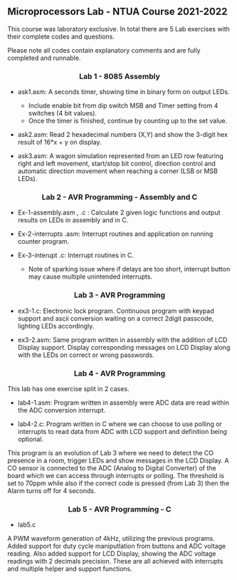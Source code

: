 ## Microprocessors Lab - NTUA Course 2021-2022

This course was laboratory exclusive. In total there are 5 Lab exercises with their complete codes and questions.

Please note all codes contain explanatory comments and are fully completed and runnable.


### <div align="center"> Lab 1 - 8085 Assembly </div>


* ask1.asm: A seconds timer, showing time in binary form on output LEDs. 
    * Include enable bit from dip switch MSB and Timer setting from 4 switches (4 bit values).
    * Once the timer is finished, continue by counting up to the set value.


* ask2.asm: Read 2 hexadecimal numbers (X,Y) and show the 3-digit hex result of 16*x + y on display.

* ask3.asm: A wagon simulation represented from an LED row featuring right and left movement, start/stop bit control, direction control and automatic direction movement when reaching a corner (LSB or MSB LEDs).


### <div align="center"> Lab 2 - AVR Programming - Assembly and C </div>


* Ex-1-assembly.asm , .c : Calculate 2 given logic functions and output results on LEDs in assembly and in C.


* Ex-2-interrupts .asm: Interrupt routines and application on running counter program.


* Ex-3-interupt .c: Interrupt routines in C.
    * Note of sparking issue where if delays are too short, interrupt button may cause multiple unintended interrupts.


### <div align="center"> Lab 3 - AVR Programming </div>

* ex3-1.c: Electronic lock program. Continuous program with keypad support and ascii conversion waiting on a correct 2digit passcode, lighting LEDs accordingly.

* ex3-2.asm: Same program written in assembly with the addition of LCD Display support. Display corresponding messages on LCD Display along with the LEDs on correct or wrong passwords.


### <div align="center"> Lab 4 - AVR Programming</div>

This lab has one exercise split in 2 cases.

* lab4-1.asm: Program written in assembly were ADC data are read within the ADC conversion interrupt.

* lab4-2.c: Program written in C where we can choose to use polling or interrupts to read data from ADC with LCD support and definition being optional.

This program is an evolution of Lab 3 where we need to detect the CO presence in a room, trigger LEDs and show messages in the LCD Display. A CO sensor is connected to the ADC (Analog to Digital Converter) of the board which we can access through interrupts or polling. The threshold is set to 70ppm while also if the correct code is pressed (from Lab 3) then the Alarm turns off for 4 seconds.

### <div align="center"> Lab 5 - AVR Programming - C </div>

* lab5.c

A PWM waveform generation of 4kHz, utilizing the previous programs. Added support for duty cycle maniputlation from buttons and ADC voltage reading. Also added support for LCD Display, showing the ADC voltage readings with 2 decimals precision. These are all achieved with interrupts and multiple helper and support functions.


